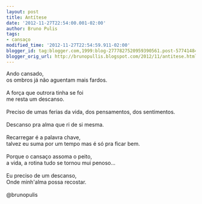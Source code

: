 ```yaml
---
layout: post
title: Antítese
date: '2012-11-27T22:54:00.001-02:00'
author: Bruno Pulis
tags:
- cansaço
modified_time: '2012-11-27T22:54:59.911-02:00'
blogger_id: tag:blogger.com,1999:blog-2777827520959390561.post-5774148486808658005
blogger_orig_url: http://brunopullis.blogspot.com/2012/11/antitese.html
---
```


Ando cansado,<br />os ombros já não aguentam mais fardos.<br /><br />A força que outrora tinha se foi<br />me resta um descanso.<br /><br />Preciso de umas ferias da vida, dos pensamentos, dos sentimentos.<br /><br />Descanso pra alma que ri de si mesma.<br /><br />Recarregar é a palavra chave,<br />talvez eu suma por um tempo mas é só pra ficar bem.<br /><br />Porque o cansaço assoma o peito,<br />a vida, a rotina tudo se tornou mui penoso... <br /><br />Eu preciso de um descanso,<br />Onde minh'alma possa recostar.<br /><br />@brunopulis<br />